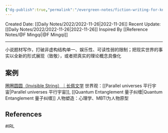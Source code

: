 ```yaml
---
{"dg-publish":true,"permalink":"/evergreen-notes/fiction-writing-for-knowledge-integration/"}
---
```



Created Date: [[Daily Notes/2022/2022-11-26\|2022-11-26]]
Recent Update: [[Daily Notes/2022/2022-11-26\|2022-11-26]]
Inspired By [[Reference Notes/@F Mingqi\|@F Mingqi]] 

---
小说题材写作，打破非虚构结构单一、娱乐性、可读性弱的限制；把现实世界的事实以全新的形式展现（致敬），或者把真实的理论概念具像化

## 案例
[圈圈圆圆（Invisible String）｜长佩文学](https://www.gongzicp.com/novel-284154.html)
世界观：[[Parallel universes 平行宇宙\|Parallel universes 平行宇宙]], [[Quantum Entanglement 量子纠缠\|Quantum Entanglement 量子纠缠]]
人物塑造：心理学、MBTI为人物原型


## References
#IRL 
